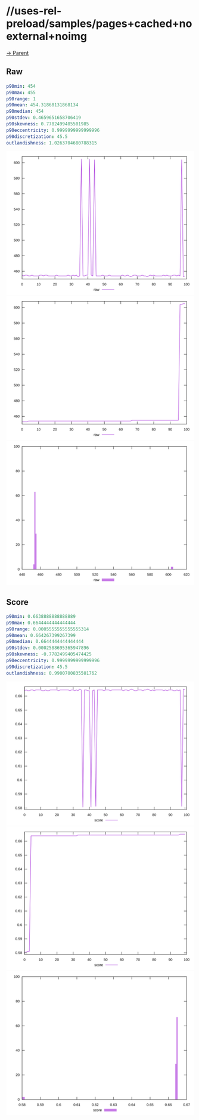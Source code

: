 
# //uses-rel-preload/samples/pages+cached+noexternal+noimg

[→ Parent](../..)


## Raw


```yaml
p90min: 454
p90max: 455
p90range: 1
p90mean: 454.31868131868134
p90median: 454
p90stdev: 0.4659651658706419
p90skewness: 0.7782499405501985
p90eccentricity: 0.9999999999999996
p90discretization: 45.5
outlandishness: 1.0263704680788315

```

![PLOT: raw-values](./raw/values.svg)![PLOT: raw-sorted](./raw/sorted.svg)![PLOT: raw-histogram](./raw/histogram.svg)
## Score


```yaml
p90min: 0.6638888888888889
p90max: 0.6644444444444444
p90range: 0.0005555555555555314
p90mean: 0.664267399267399
p90median: 0.6644444444444444
p90stdev: 0.0002588695365947896
p90skewness: -0.7782499405474425
p90eccentricity: 0.9999999999999996
p90discretization: 45.5
outlandishness: 0.9900700835501762

```

![PLOT: score-values](./score/values.svg)![PLOT: score-sorted](./score/sorted.svg)![PLOT: score-histogram](./score/histogram.svg)